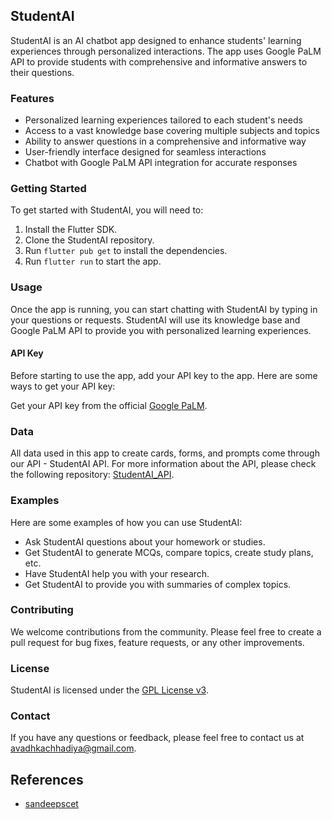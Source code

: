 ## StudentAI

StudentAI is an AI chatbot app designed to enhance students' learning experiences through personalized interactions. The app uses Google PaLM API to provide students with comprehensive and informative answers to their questions.

### Features

-   Personalized learning experiences tailored to each student's needs
-   Access to a vast knowledge base covering multiple subjects and topics
-   Ability to answer questions in a comprehensive and informative way
-   User-friendly interface designed for seamless interactions
-   Chatbot with Google PaLM API integration for accurate responses

### Getting Started

To get started with StudentAI, you will need to:

1. Install the Flutter SDK.
2. Clone the StudentAI repository.
3. Run `flutter pub get` to install the dependencies.
4. Run `flutter run` to start the app.

### Usage

Once the app is running, you can start chatting with StudentAI by typing in your questions or requests. StudentAI will use its knowledge base and Google PaLM API to provide you with personalized learning experiences.

#### API Key

Before starting to use the app, add your API key to the app. Here are some ways to get your API key:

Get your API key from the official [Google PaLM](https://makersuite.google.com/app/apikey).

### Data

All data used in this app to create cards, forms, and prompts come through our API - StudentAI
API. For more information about the API, please check the following repository: [StudentAI_API](https://github.com/Avadhkumar-geek/StudentAI_API).

### Examples

Here are some examples of how you can use StudentAI:

-   Ask StudentAI questions about your homework or studies.
-   Get StudentAI to generate MCQs, compare topics, create study plans, etc.
-   Have StudentAI help you with your research.
-   Get StudentAI to provide you with summaries of complex topics.

### Contributing

We welcome contributions from the community. Please feel free to create a pull request for bug fixes, feature requests, or any other improvements.

### License

StudentAI is licensed under the [GPL License v3](LICENSE).

### Contact

If you have any questions or feedback, please feel free to contact us at <avadhkachhadiya@gmail.com>.

## References

-   [sandeepscet](https://github.com/sandeepscet/prompt-apps)